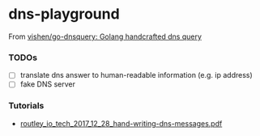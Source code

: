 dns-playground
==============
From [vishen/go-dnsquery: Golang handcrafted dns query](https://github.com/vishen/go-dnsquery/tree/master)

### TODOs
- [ ] translate dns answer to human-readable information (e.g. ip address)
- [ ] fake DNS server

### Tutorials
- [routley_io_tech_2017_12_28_hand-writing-dns-messages.pdf](./routley_io_tech_2017_12_28_hand-writing-dns-messages.pdf)
